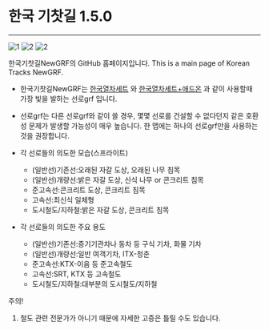 # 한국 기찻길 1.5.0
--------------------

![1](https://user-images.githubusercontent.com/75788864/200274976-222bff52-1e8d-425f-9b7a-5e0500fcea36.png)
![2](https://user-images.githubusercontent.com/75788864/200274986-e92723f7-1194-4605-9c5d-aeb452d20ecc.png)
![2](https://github.com/SerpensNebula/Korean-Tracks/assets/75788864/1fb69675-c9ec-4238-bcd8-e4d7809a72c5)

한국기찻길NewGRF의 GitHub 홈페이지입니다. This is a main page of Korean Tracks NewGRF.

- 한국기찻길NewGRF는 [한국열차세트](https://github.com/KoreanGRF/KoreanTrainSet) 와 [한국열차세트+애드온](https://github.com/MEGB-NewGRF/KoreanTrainSet_Plus) 과 같이 사용할때 가장 빛을 발하는 선로grf 입니다. 
- 선로grf는 다른 선로grf와 같이 쓸 경우, 몇몇 선로를 건설할 수 없다던지 같은 호환성 문제가 발생할 가능성이 매우 높습니다. 한 맵에는 하나의 선로grf만을 사용하는 것을 권장합니다.

- 각 선로들의 의도한 모습(스프라이트)
  - (일반선)기존선:오래된 자갈 도상, 오래된 나무 침목
  - (일반선)개량선:밝은 자갈 도상, 신식 나무 or 콘크리트 침목
  - 준고속선:콘크리트 도상, 콘크리트 침목
  - 고속선:최신식 일체형
  - 도시철도/지하철:밝은 자갈 도상, 콘크리트 침목

- 각 선로들의 의도한 주요 용도
  - (일반선)기존선:증기기관차나 동차 등 구식 기차, 화물 기차
  - (일반선)개량선:일반 여객기차, ITX-청춘
  - 준고속선:KTX-이음 등 준고속철도
  - 고속선:SRT, KTX 등 고속철도 
  - 도시철도/지하철:대부분의 도시철도/지하철

주의! 
1. 철도 관련 전문가가 아니기 때문에 자세한 고증은 틀릴 수도 있습니다.

